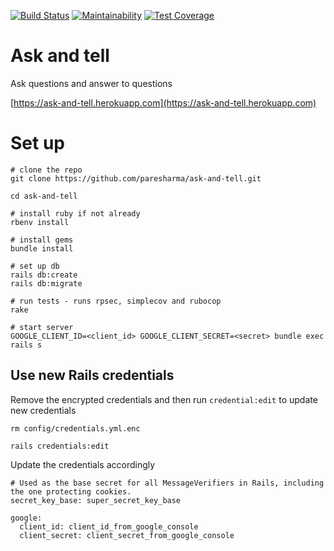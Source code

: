 [![Build Status](https://travis-ci.org/paresharma/ask-and-tell.svg?branch=master)](https://travis-ci.org/paresharma/ask-and-tell) [![Maintainability](https://api.codeclimate.com/v1/badges/49ad7eb7567d9eecd866/maintainability)](https://codeclimate.com/github/paresharma/ask-and-tell/maintainability) [![Test Coverage](https://api.codeclimate.com/v1/badges/49ad7eb7567d9eecd866/test_coverage)](https://codeclimate.com/github/paresharma/ask-and-tell/test_coverage)

# Ask and tell

Ask questions and answer to questions

[https://ask-and-tell.herokuapp.com](https://ask-and-tell.herokuapp.com)

# Set up

```
# clone the repo
git clone https://github.com/paresharma/ask-and-tell.git

cd ask-and-tell

# install ruby if not already
rbenv install

# install gems
bundle install

# set up db
rails db:create
rails db:migrate

# run tests - runs rpsec, simplecov and rubocop
rake

# start server
GOOGLE_CLIENT_ID=<client_id> GOOGLE_CLIENT_SECRET=<secret> bundle exec rails s

```

## Use new Rails credentials

Remove the encrypted credentials and then run `credential:edit` to update new credentials

```
rm config/credentials.yml.enc

rails credentials:edit
```

Update the credentials accordingly

```
# Used as the base secret for all MessageVerifiers in Rails, including the one protecting cookies.
secret_key_base: super_secret_key_base

google:
  client_id: client_id_from_google_console
  client_secret: client_secret_from_google_console
```
